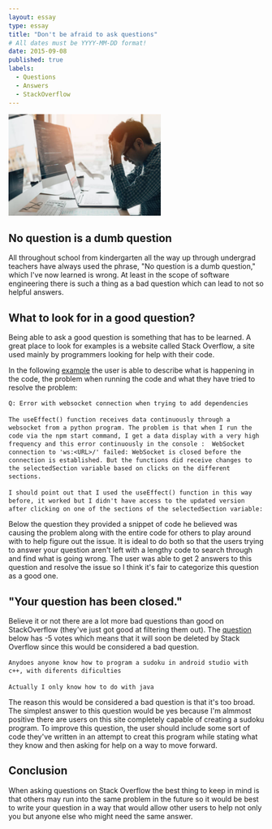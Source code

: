 ```yaml
---
layout: essay
type: essay
title: "Don't be afraid to ask questions"
# All dates must be YYYY-MM-DD format!
date: 2015-09-08
published: true
labels:
  - Questions
  - Answers
  - StackOverflow
---
```


<img width="300px" class="rounded float-start pe-4" src="../img/istockphoto-1139500641-612x612.jpg">

## No question is a dumb question

All throughout school from kindergarten all the way up through undergrad teachers have always used the phrase, "No question is a dumb question," which I've now learned is wrong. At least in the scope of software engineering there is such a thing as a bad question which can lead to not so helpful answers.

## What to look for in a good question?

Being able to ask a good question is something that has to be learned. A great place to look for examples is a website called Stack Overflow, a site used mainly by programmers looking for help with their code. 

In the following [example](https://stackoverflow.com/questions/75170936/error-with-websocket-connection-when-trying-to-add-dependencies) the user is able to describe what is happening in the code, the problem when running the code and what they have tried to resolve the problem:

```
Q: Error with websocket connection when trying to add dependencies

The useEffect() function receives data continuously through a websocket from a python program. The problem is that when I run the code via the npm start command, I get a data display with a very high frequency and this error continuously in the console :  WebSocket connection to 'ws:<URL>/' failed: WebSocket is closed before the connection is established. But the functions did receive changes to the selectedSection variable based on clicks on the different sections.

I should point out that I used the useEffect() function in this way before, it worked but I didn't have access to the updated version after clicking on one of the sections of the selectedSection variable:
```
Below the question they provided a snippet of code he believed was causing the problem along with the entire code for others to play around with to help figure out the issue. It is ideal to do both so that the users trying to answer your question aren't left with a lengthy code to search through and find what is going wrong. The user was able to get 2 answers to this question and resolve the issue so I think it's fair to categorize this question as a good one. 

## "Your question has been closed."

Believe it or not there are a lot more bad questions than good on StackOverflow (they've just got good at filtering them out). The [question](https://stackoverflow.com/questions/75252834/anydoes-anyone-know-how-to-program-a-sudoku-in-android-studio-with-c) below has -5 votes which means that it will soon be deleted by Stack Overflow since this would be considered a bad question. 

```
Anydoes anyone know how to program a sudoku in android studio with c++, with diferents dificulties

Actually I only know how to do with java
```
The reason this would be considered a bad question is that it's too broad. The simplest answer to this question would be yes because I'm almmost positive there are users on this site completely capable of creating a sudoku program. To improve this question, the user should include some sort of code they've written in an attempt to creat this program while stating what they know and then asking for help on a way to move forward. 

## Conclusion

When asking questions on Stack Overflow the best thing to keep in mind is that others may run into the same problem in the future so it would be best to write your question in a way that would allow other users to help not only you but anyone else who might need the same answer.
